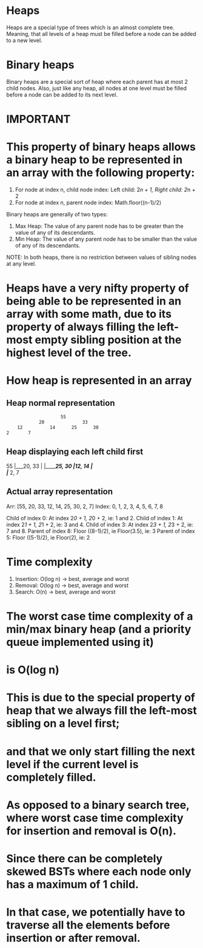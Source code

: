 # Heaps
Heaps are a special type of trees which is an almost complete tree. Meaning, that all levels of a heap must be filled before a node can be added to a new level.

# Binary heaps
Binary heaps are a special sort of heap where each parent has at most 2 child nodes. Also, just like any heap, all nodes at one level must be filled before a node can be added to its next level.

# IMPORTANT
# This property of binary heaps allows a binary heap to be represented in an array with the following property:
1. For node at index n, child node index: Left child: 2*n + 1, Right child: 2*n + 2
2. For node at index n, parent node index: Math.floor((n-1)/2)

Binary heaps are generally of two types:
1. Max Heap: The value of any parent node has to be greater than the value of any of its descendants.
1. Min Heap: The value of any parent node has to be smaller than the value of any of its descendants.

NOTE: In both heaps, there is no restriction between values of sibling nodes at any level.

# Heaps have a very nifty property of being able to be represented in an array with some math, due to its property of always filling the left-most empty sibling position at the highest level of the tree.

# How heap is represented in an array

Heap normal representation
---------------------------
                        55
                20              33
        12          14      25      30
    2       7

Heap displaying each left child first
--------------------------------------
 55
 |___20, 33
      |   |___________25, 30
      |_______12, 14
               |   
               |______________ 2, 7


Actual array representation
----------------------------
Arr:    [55, 20, 33, 12, 14, 25, 30, 2, 7]
Index:    0,  1,  2,  3,  4,  5,  6, 7, 8

Child of index 0: At index 2*0 + 1, 2*0 + 2, ie: 1 and 2.
Child of index 1: At index 2*1 + 1, 2*1 + 2, ie: 3 and 4.
Child of index 3: At index 2*3 + 1, 2*3 + 2, ie: 7 and 8.
Parent of index 8: Floor ((8-1)/2), ie Floor(3.5), ie: 3
Parent of index 5: Floor ((5-1)/2), ie Floor(2), ie: 2


# Time complexity
1. Insertion: O(log n)  -> best, average and worst
2. Removal: O(log n)  -> best, average and worst
3. Search: O(n)  -> best, average and worst


# The worst case time complexity of a min/max binary heap (and a priority queue implemented using it)
# is O(log n)

# This is due to the special property of heap that we always fill the left-most sibling on a level first;
# and that we only start filling the next level if the current level is completely filled.

# As opposed to a binary search tree, where worst case time complexity for insertion and removal is O(n).
# Since there can be completely skewed BSTs where each node only has a maximum of 1 child.
# In that case, we potentially have to traverse all the elements before insertion or after removal.